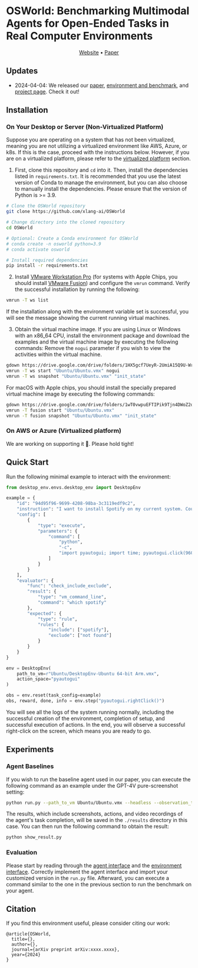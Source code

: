 # OSWorld: Benchmarking Multimodal Agents for Open-Ended Tasks in Real Computer Environments

<p align="center">
<a href="https://os-world.github.io/">Website</a> •
<a href="">Paper</a>
</p>

## Updates
- 2024-04-04: We released our [paper](), [environment and benchmark](https://github.com/xlang-ai/OSWorld), and [project page](https://os-world.github.io/). Check it out!

## Installation
### On Your Desktop or Server (Non-Virtualized Platform)
Suppose you are operating on a system that has not been virtualized, meaning you are not utilizing a virtualized environment like AWS, Azure, or k8s. If this is the case, proceed with the instructions below. However, if you are on a virtualized platform, please refer to the [virtualized platform](https://github.com/xlang-ai/OSWorld?tab=readme-ov-file#virtualized-platform) section.

1. First, clone this repository and `cd` into it. Then, install the dependencies listed in `requirements.txt`. It is recommended that you use the latest version of Conda to manage the environment, but you can also choose to manually install the dependencies. Please ensure that the version of Python is >= 3.9.
```bash
# Clone the OSWorld repository
git clone https://github.com/xlang-ai/OSWorld

# Change directory into the cloned repository
cd OSWorld

# Optional: Create a Conda environment for OSWorld
# conda create -n osworld python=3.9
# conda activate osworld

# Install required dependencies
pip install -r requirements.txt
```

2. Install [VMware Workstation Pro](https://www.vmware.com/products/workstation-pro/workstation-pro-evaluation.html) (for systems with Apple Chips, you should install [VMware Fusion](https://www.vmware.com/go/getfusion)) and configure the `vmrun` command. Verify the successful installation by running the following:
```bash
vmrun -T ws list
```
If the installation along with the environment variable set is successful, you will see the message showing the current running virtual machines.

3. Obtain the virtual machine image. If you are using Linux or Windows with an x86_64 CPU, install the environment package and download the examples and the virtual machine image by executing the following commands:
Remove the `nogui` parameter if you wish to view the activities within the virtual machine.
```bash
gdown https://drive.google.com/drive/folders/1HX5gcf7UeyR-2UmiA15Q9U-Wr6E6Gio8 -O Ubuntu --folder
vmrun -T ws start "Ubuntu/Ubuntu.vmx" nogui
vmrun -T ws snapshot "Ubuntu/Ubuntu.vmx" "init_state"
```

For macOS with Apple chips, you should install the specially prepared virtual machine image by executing the following commands:
```bash
gdown https://drive.google.com/drive/folders/1wT0vwpuEFTIPik9Tjn4DWoZ2oHCD7tM0 -O Ubuntu --folder
vmrun -T fusion start "Ubuntu/Ubuntu.vmx"
vmrun -T fusion snapshot "Ubuntu/Ubuntu.vmx" "init_state"
```

### On AWS or Azure (Virtualized platform)
We are working on supporting it 👷. Please hold tight!

## Quick Start
Run the following minimal example to interact with the environment:
```python
from desktop_env.envs.desktop_env import DesktopEnv

example = {
    "id": "94d95f96-9699-4208-98ba-3c3119edf9c2",
    "instruction": "I want to install Spotify on my current system. Could you please help me?",
    "config": [
        {
            "type": "execute",
            "parameters": {
                "command": [
                    "python",
                    "-c",
                    "import pyautogui; import time; pyautogui.click(960, 540); time.sleep(0.5);"
                ]
            }
        }
    ],
    "evaluator": {
        "func": "check_include_exclude",
        "result": {
            "type": "vm_command_line",
            "command": "which spotify"
        },
        "expected": {
            "type": "rule",
            "rules": {
                "include": ["spotify"],
                "exclude": ["not found"]
            }
        }
    }
}

env = DesktopEnv(
    path_to_vm=r"Ubuntu/DesktopEnv-Ubuntu 64-bit Arm.vmx",
    action_space="pyautogui"
)

obs = env.reset(task_config=example)
obs, reward, done, info = env.step("pyautogui.rightClick()")
```
You will see all the logs of the system running normally, including the successful creation of the environment, completion of setup, and successful execution of actions. In the end, you will observe a successful right-click on the screen, which means you are ready to go.

## Experiments
### Agent Baselines
If you wish to run the baseline agent used in our paper, you can execute the following command as an example under the GPT-4V pure-screenshot setting:
```bash
python run.py --path_to_vm Ubuntu/Ubuntu.vmx --headless --observation_type screenshot --model gpt-4-vision-preview --result_dir ./results
```
The results, which include screenshots, actions, and video recordings of the agent's task completion, will be saved in the `./results` directory in this case. You can then run the following command to obtain the result:
```bash
python show_result.py
```

### Evaluation
Please start by reading through the [agent interface](https://github.com/xlang-ai/OSWorld/blob/main/mm_agents/README.md) and the [environment interface](https://github.com/xlang-ai/OSWorld/blob/main/desktop_env/README.md).
Correctly implement the agent interface and import your customized version in the `run.py` file.
Afterward, you can execute a command similar to the one in the previous section to run the benchmark on your agent.

## Citation
If you find this environment useful, please consider citing our work:
```
@article{OSWorld,
  title={},
  author={},
  journal={arXiv preprint arXiv:xxxx.xxxx},
  year={2024}
}
```
